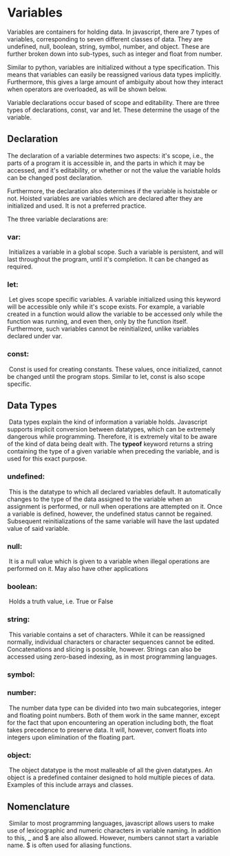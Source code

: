 # Variables



Variables are containers for holding data. In javascript, there are 7 types of variables, corresponding to seven different classes of data. They are undefined, null, boolean, string, symbol, number, and object. These are further broken down into sub-types, such as integer and float from number. 

Similar to python, variables are initialized without a type specification. This means that  variables can easily be reassigned various data types implicitly. Furthermore, this gives a large amount of ambiguity about how they interact when operators are overloaded, as will be shown below.

Variable declarations occur based of scope and editability. There are three types of declarations, const, var and let. These determine the usage of the variable.



## Declaration

The declaration of a variable determines two aspects: it's scope, i.e., the parts of a program it is accessible in, and the parts in which it may be accessed, and it's editability, or whether or not the value the variable holds can be changed post declaration.

Furthermore, the declaration also determines if the variable is hoistable or not. Hoisted variables are variables which are declared after they are initialized and used. It is not a preferred practice.

The three variable declarations are:

### var:

​		Initializes a variable in a global scope. Such a variable is persistent, and will last throughout the program, until it's completion. It can be changed as required.

### let:

​	Let gives scope specific variables. A variable initialized using this keyword will be accessible only while it's scope exists. For example, a variable created in a function would allow the variable to be accessed only while the function was running, and even then, only by the function itself. Furthermore, such variables cannot be reinitialized, unlike variables declared under var.

### const:

​	Const is used for creating constants. These values, once initialized, cannot be changed until the program stops. Similar to let, const is also scope specific.



## Data Types

​	Data types explain the kind of information a variable holds. Javascript supports implicit conversion between datatypes, which can be extremely dangerous while programming. Therefore, it is extremely vital to be aware of the kind of data being dealt with. The **typeof** keyword returns a string containing the type of a given variable when preceding the variable, and is used for this exact purpose.

### undefined:

​	This is the datatype to which all declared variables default. It automatically changes to the type of the data assigned to the variable when an assignment is performed, or null when operations are attempted on it. Once a variable is defined, however, the undefined status cannot be regained. Subsequent reinitializations of the same variable will have the last updated value of said variable.

### null:

​	It is a null value which is given to a variable when illegal operations are performed on it. May also have other applications

### boolean:

​	Holds a truth value, i.e. True or False

### string:

​	This variable contains a set of characters. While it can be reassigned normally, individual characters or character sequences cannot be edited. Concatenations and slicing is possible, however. Strings can also be accessed using zero-based indexing, as in most programming languages.

### symbol:

### number:

​	The number data type can be divided into two main subcategories, integer and floating point numbers. Both of them work in the same manner, except for the fact that upon encountering an operation including both, the float takes precedence to preserve data. It will, however, convert floats into integers upon elimination of the floating part.

### object:

​	The object datatype is the most malleable of all the given datatypes. An object is a predefined container designed to hold multiple pieces of data. Examples of this include arrays and classes.



## Nomenclature

​	Similar to most programming languages, javascript allows users to make use of lexicographic and numeric characters in variable naming. In addition to this, _ and $ are also allowed. However, numbers cannot start a variable name. $ is often used for aliasing functions.